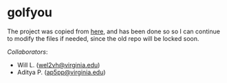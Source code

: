 # golfyou

The project was copied from [here](https://github.com/uva-cs4730-s23/game-golfyou), and has been done so so I can continue to modify the files if needed, since the old repo will be locked soon.

*Collaborators*:
+ Will L. (wel2vh@virginia.edu)
+ Aditya P. (ap5pp@virginia.edu)
